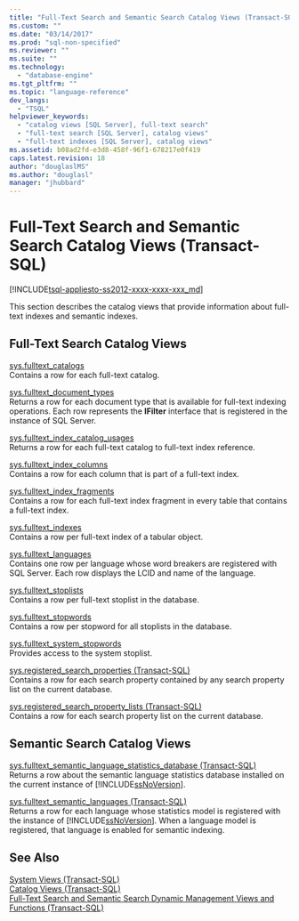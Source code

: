 ```yaml
---
title: "Full-Text Search and Semantic Search Catalog Views (Transact-SQL) | Microsoft Docs"
ms.custom: ""
ms.date: "03/14/2017"
ms.prod: "sql-non-specified"
ms.reviewer: ""
ms.suite: ""
ms.technology: 
  - "database-engine"
ms.tgt_pltfrm: ""
ms.topic: "language-reference"
dev_langs: 
  - "TSQL"
helpviewer_keywords: 
  - "catalog views [SQL Server], full-text search"
  - "full-text search [SQL Server], catalog views"
  - "full-text indexes [SQL Server], catalog views"
ms.assetid: b08ad2fd-e3d8-458f-96f1-678217e0f419
caps.latest.revision: 18
author: "douglaslMS"
ms.author: "douglasl"
manager: "jhubbard"
---
```

# Full-Text Search and Semantic Search Catalog Views (Transact-SQL)
[!INCLUDE[tsql-appliesto-ss2012-xxxx-xxxx-xxx_md](../../includes/tsql-appliesto-ss2012-xxxx-xxxx-xxx-md.md)]

  This section describes the catalog views that provide information about full-text indexes and semantic indexes.  
  
## Full-Text Search Catalog Views  
 [sys.fulltext_catalogs](../../relational-databases/system-catalog-views/sys-fulltext-catalogs-transact-sql.md)  
 Contains a row for each full-text catalog.  
  
 [sys.fulltext_document_types](../../relational-databases/system-catalog-views/sys-fulltext-document-types-transact-sql.md)  
 Returns a row for each document type that is available for full-text indexing operations. Each row represents the **IFilter** interface that is registered in the instance of SQL Server.  
  
 [sys.fulltext_index_catalog_usages](../../relational-databases/system-catalog-views/sys-fulltext-index-catalog-usages-transact-sql.md)  
 Returns a row for each full-text catalog to full-text index reference.  
  
 [sys.fulltext_index_columns](../../relational-databases/system-catalog-views/sys-fulltext-index-columns-transact-sql.md)  
 Contains a row for each column that is part of a full-text index.  
  
 [sys.fulltext_index_fragments](../../relational-databases/system-catalog-views/sys-fulltext-index-fragments-transact-sql.md)  
 Contains a row for each full-text index fragment in every table that contains a full-text index.  
  
 [sys.fulltext_indexes](../../relational-databases/system-catalog-views/sys-fulltext-indexes-transact-sql.md)  
 Contains a row per full-text index of a tabular object.  
  
 [sys.fulltext_languages](../../relational-databases/system-catalog-views/sys-fulltext-languages-transact-sql.md)  
 Contains one row per language whose word breakers are registered with SQL Server. Each row displays the LCID and name of the language.  
  
 [sys.fulltext_stoplists](../../relational-databases/system-catalog-views/sys-fulltext-stoplists-transact-sql.md)  
 Contains a row per full-text stoplist in the database.  
  
 [sys.fulltext_stopwords](../../relational-databases/system-catalog-views/sys-fulltext-stopwords-transact-sql.md)  
 Contains a row per stopword for all stoplists in the database.  
  
 [sys.fulltext_system_stopwords](../../relational-databases/system-catalog-views/sys-fulltext-system-stopwords-transact-sql.md)  
 Provides access to the system stoplist.  
  
 [sys.registered_search_properties &#40;Transact-SQL&#41;](../../relational-databases/system-catalog-views/sys-registered-search-properties-transact-sql.md)  
 Contains a row for each search property contained by any search property list on the current database.  
  
 [sys.registered_search_property_lists &#40;Transact-SQL&#41;](../../relational-databases/system-catalog-views/sys-registered-search-property-lists-transact-sql.md)  
 Contains a row for each search property list on the current database.  
  
## Semantic Search Catalog Views  
 [sys.fulltext_semantic_language_statistics_database &#40;Transact-SQL&#41;](../../relational-databases/system-catalog-views/sys-fulltext-semantic-language-statistics-database-transact-sql.md)  
 Returns a row about the semantic language statistics database installed on the current instance of [!INCLUDE[ssNoVersion](../../includes/ssnoversion-md.md)].  
  
 [sys.fulltext_semantic_languages &#40;Transact-SQL&#41;](../../relational-databases/system-catalog-views/sys-fulltext-semantic-languages-transact-sql.md)  
 Returns a row for each language whose statistics model is registered with the instance of [!INCLUDE[ssNoVersion](../../includes/ssnoversion-md.md)]. When a language model is registered, that language is enabled for semantic indexing.  
  
## See Also  
 [System Views &#40;Transact-SQL&#41;](http://msdn.microsoft.com/library/35a6161d-7f43-4e00-bcd3-3091f2015e90)   
 [Catalog Views &#40;Transact-SQL&#41;](../../relational-databases/system-catalog-views/catalog-views-transact-sql.md)   
 [Full-Text Search and Semantic Search Dynamic Management Views and Functions &#40;Transact-SQL&#41;](../../relational-databases/system-dynamic-management-views/full-text-and-semantic-search-dynamic-management-views-functions.md)  
  
  